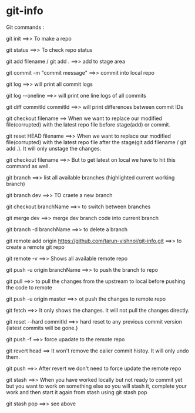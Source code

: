 # git-info

Git commands : 
 
 git init ==>> To make a repo

 git status ==>> To check repo status

 git add filename / git add . ==>> add to stage area

 git commit -m "commit message" ==>> commit into local repo

 git log ==>> will print all commit logs 

 git log --oneline ==>> will print one line logs of all commits

 git diff commitId commitId ==>> will print differences between commit IDs

 git checkout filename ==> When we want to replace our modified file(corrupted) with the latest repo file before stage(add) or commit.

 git reset HEAD filename ==>> When we want to replace our modified file(corrupted) with the latest repo file after the stage(git add filename / git add .). It will only unstage the changes.

 git checkout filename ==>> But to get latest on local we have to hit this command as well.

 git branch ==>> list all available branches (highlighted current working branch)

 git branch dev ==>> TO craete a new branch

 git checkout branchName ==>> to switch between branches

 git merge dev ==>> merge dev branch code into current branch

 git branch -d branchName ==>> to delete a branch

 git remote add origin https://github.com/tarun-vishnoi/git-info.git ==>> to create a remote git repo 

 git remote -v ==>> Shows all available remote repo

 git push -u origin branchName ==>> to push the branch to repo

 git pull ==>> to pull the changes from the upstream to local before pushing the code to remote

 git push -u origin master ==>> ot push the changes to remote repo

 git fetch ==>> It only shows the changes. It will not pull the changes directly.

 git reset --hard commitId ==>> hard reset to any previous commit version {latest commits will be gone.}

 git push -f ==>> force upadate to the remote repo

 git revert head ==> It won't remove the ealier commit histoy. It will only undo them.

 git push ==>> After revert we don't need to force update the remote repo

 git stash ==>> When you have worked locally but not ready to commit yet  but you want to work on something else so you will stash it, complete 
 your work and then start it again from stash using git stash pop

 git stash pop ==>> see above
